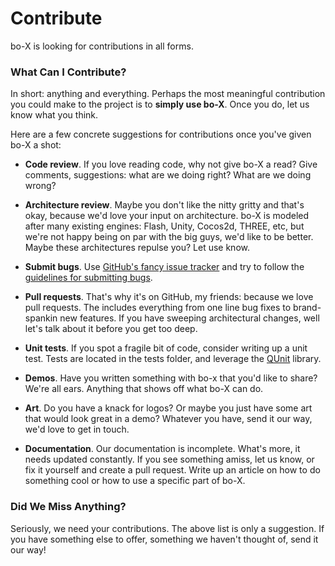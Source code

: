 # Contribute

bo-X is looking for contributions in all forms.

### What Can I Contribute?

In short: anything and everything. Perhaps the most meaningful contribution you could make to the project is to __simply use bo-X__. Once you do, let us know what you think.

Here are a few concrete suggestions for contributions once you've given bo-X a shot:

* __Code review__. If you love reading code, why not give bo-X a read? Give comments, suggestions: what are we doing right? What are we doing wrong?

* __Architecture review__. Maybe you don't like the nitty gritty and that's okay, because we'd love your input on architecture. bo-X is modeled after many existing engines: Flash, Unity, Cocos2d, THREE, etc, but we're not happy being on par with the big guys, we'd like to be better. Maybe these architectures repulse you? Let use know.

* __Submit bugs__. Use [GitHub's fancy issue tracker](https://github.com/thegoldenmule/box/issues) and try to follow the [guidelines for submitting bugs](https://github.com/thegoldenmule/boX/blob/master/md/Bugs.md).

* __Pull requests__. That's why it's on GitHub, my friends: because we love pull requests. The includes everything from one line bug fixes to brand-spankin new features. If you have sweeping architectural changes, well let's talk about it before you get too deep.

* __Unit tests__. If you spot a fragile bit of code, consider writing up a unit test. Tests are located in the tests folder, and leverage the [QUnit](http://qunitjs.com/) library.

* __Demos__. Have you written something with bo-x that you'd like to share? We're all ears. Anything that shows off what bo-X can do.

* __Art__. Do you have a knack for logos? Or maybe you just have some art that would look great in a demo? Whatever you have, send it our way, we'd love to get in touch.

* __Documentation__. Our documentation is incomplete. What's more, it needs updated constantly. If you see something amiss, let us know, or fix it yourself and create a pull request. Write up an article on how to do something cool or how to use a specific part of bo-X.

### Did We Miss Anything?

Seriously, we need your contributions. The above list is only a suggestion. If you have something else to offer, something we haven't thought of, send it our way!